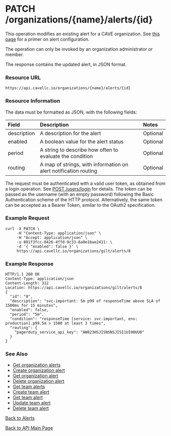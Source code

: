# PATCH /organizations/{name}/alerts/{id}
This operation modifies an existing alert for a CAVE organization. See [this page](../alerts.md) for a primer on alert configuration.

The operation can only be invoked by an organization administrator or member.

The response contains the updated alert, in JSON format.

### Resource URL

`https://api.cavellc.io/organizations/{name}/alerts/{id}`

### Resource Information

The data must be formatted as JSON, with the following fields:

Field | Description | Notes
:---- | :---------- | :----
description | A description for the alert | Optional
enabled | A boolean value for the alert status | Optional
period | A string to describe how often to evaluate the condition | Optional
routing | A map of strings, with information on alert notification routing | Optional

The request must be authenticated with a valid user token, as obtained from a login operation. See [POST /users/login](../users/login.md) for details. The token can be passed as the username (with an empty password) following the Basic Authentication scheme of the HTTP protocol. Alternatively, the same token can be accepted as a Bearer Token, similar to the OAuth2 specification.

### Example Request

    curl -X PATCH \
         -H "Content-Type: application/json" \
         -H "Accept: application/json" \
         -u 801f3fcc-0426-4ffd-9c33-8a0e1bae2411: \
         -d '{ "enabled": false }' \
         https://api.cavellc.io/organizations/gilt/alerts/8

### Example Response

    HTTP/1.1 200 OK
    Content-Type: application/json
    Content-Length: 312
    Location: https://api.cavellc.io/organizations/gilt/alerts/8
    {
      "id": "8",
      "description": "svc-important: 5m p99 of responseTime above SLA of 1500ms for 15 minutes",
      "enabled": false,
      "period": "5m",
      "condition": "responseTime [service: svc-important, env: production].p99.5m > 1500 at least 3 times",
      "routing": {
        "pagerduty_service_api_key": "AW823HSJISNSNSJISI1UI00UU0"
      }
    }

    
### See Also

* [Get organization alerts](get-org-alerts.md)
* [Create organization alert](create-org-alert.md)
* [Get organization alert](get-org-alert.md)
* [Delete organization alert](delete-org-alert.md)
* [Get team alerts](get-team-alerts.md)
* [Create team alert](create-team-alert.md)
* [Get team alert](get-team-alert.md)
* [Update team alert](update-team-alert.md)
* [Delete team alert](delete-team-alert.md)

[Back to Alerts](README.md)

[Back to API Main Page](../api.md)

